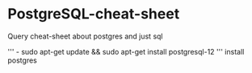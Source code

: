 # PostgreSQL-cheat-sheet
Query cheat-sheet about postgres and just sql

''' - sudo apt-get update && sudo apt-get install postgresql-12 '''
install postgres
